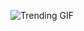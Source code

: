 ![Trending GIF](https://media0.giphy.com/media/v1.Y2lkPThiYjIxNzcyOHl2czNlcjM0YjBjbWI1NXpmNDQ0dTRwMTg2NW43aGo1bGM0ZTNtciZlcD12MV9naWZzX3NlYXJjaCZjdD1n/fryY00CO4xCz4uJuDQ/giphy.gif)
